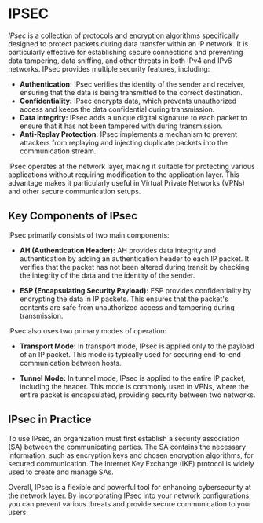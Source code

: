 # IPSEC

_IPsec_ is a collection of protocols and encryption algorithms specifically designed to protect packets during data transfer within an IP network. It is particularly effective for establishing secure connections and preventing data tampering, data sniffing, and other threats in both IPv4 and IPv6 networks. IPsec provides multiple security features, including:

- **Authentication:** IPsec verifies the identity of the sender and receiver, ensuring that the data is being transmitted to the correct destination.
- **Confidentiality:** IPsec encrypts data, which prevents unauthorized access and keeps the data confidential during transmission.
- **Data Integrity:** IPsec adds a unique digital signature to each packet to ensure that it has not been tampered with during transmission.
- **Anti-Replay Protection:** IPsec implements a mechanism to prevent attackers from replaying and injecting duplicate packets into the communication stream.

IPsec operates at the network layer, making it suitable for protecting various applications without requiring modification to the application layer. This advantage makes it particularly useful in Virtual Private Networks (VPNs) and other secure communication setups.

## Key Components of IPsec

IPsec primarily consists of two main components:

- **AH (Authentication Header):** AH provides data integrity and authentication by adding an authentication header to each IP packet. It verifies that the packet has not been altered during transit by checking the integrity of the data and the identity of the sender.

- **ESP (Encapsulating Security Payload):** ESP provides confidentiality by encrypting the data in IP packets. This ensures that the packet's contents are safe from unauthorized access and tampering during transmission.

IPsec also uses two primary modes of operation:

- **Transport Mode:** In transport mode, IPsec is applied only to the payload of an IP packet. This mode is typically used for securing end-to-end communication between hosts.

- **Tunnel Mode:** In tunnel mode, IPsec is applied to the entire IP packet, including the header. This mode is commonly used in VPNs, where the entire packet is encapsulated, providing security between two networks.

## IPsec in Practice

To use IPsec, an organization must first establish a security association (SA) between the communicating parties. The SA contains the necessary information, such as encryption keys and chosen encryption algorithms, for secured communication. The Internet Key Exchange (IKE) protocol is widely used to create and manage SAs.

Overall, IPsec is a flexible and powerful tool for enhancing cybersecurity at the network layer. By incorporating IPsec into your network configurations, you can prevent various threats and provide secure communication to your users.
